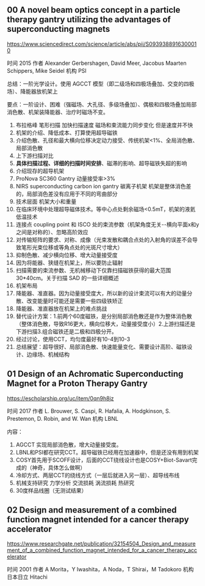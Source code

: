 ## 00 A novel beam optics concept in a particle therapy gantry utilizing the advantages of superconducting magnets

https://www.sciencedirect.com/science/article/abs/pii/S0939388916300010

时间 2015 作者 Alexander Gerbershagen, David Meer, Jacobus Maarten Schippers, Mike Seidel 机构 PSI

总结：一阶光学设计。使用 AGCCT 模型（即二级场和四极场叠加、交变的四极场）、降能器放机架上

要点：一阶设计、困难（强磁场、大孔径、多级场叠加）、偶极和四极场叠加局部消色散、机架装降能器、治疗时磁场不变。

1. 布拉格峰 笔形扫描 加快扫描速度 磁场和束流能力同步变化 但是速度并不快
2. 机架的介绍、降低成本、打算使用超导磁铁
3. 介绍色散、孔径和最大横向位移决定动力接受、传统机架<1%、全局消色散、局部消色散
4. 上下游扫描对比
5. **具体扫描过程、详细的扫描时间安排**、磁滞的影响、超导磁铁失超的影响
6. 介绍现存的超导机架
7. ProNova SC360 Gantry 动量接受率>3%
8. NIRS superconducting carbon ion gantry 碳离子机架 机架是整体消色差的，局部消色差没有应用于不同的弯曲部分
9. 技术层面 机架大小和重量
10. 在临床环境中处理超导磁体技术。等中心点处剩余磁场<0.5mT，机架的液氦低温技术
11. 连接点 coupling point 和 ISCO 处的束流参数（机架角度无关--横向平面x和y之间是对称的）、忽略高阶效应
12. 对传输矩阵的要求、对称、成像（光束发散和耦合点处的入射角的误差不会导致笔形光束位移或等角点处的光斑尺寸增大）
13. 抑制色散、减少横向位移、增大动量接受度
14. 因为将能器、狭缝在机架上，所以要防止辐射
15. 扫描需要的束流参数、无机械移动下仅靠扫描磁铁获得的最大范围30*40cm。关于扫描 SAD 的一些详细概述
16. 机架布局
17. 降能器、准直器。因为动量接受度大，所以新的设计束流可以有大的动量分散、改变能量时可能还是需要一些四级铁矫正
18. 降能器、准直器放在机架上的难点挑战
19. 替代设计方案：1.前两个60度磁铁，是分别局部消色散还是作为整体消色散（整体消色散，导致R16更大，横向位移大，动量接受度小）2.上游扫描还是下游扫描3.组合磁铁还是二极和四极分开。
20. 经过讨论，使用CCT，均匀度最好有10-4到10-3
21. 总结展望：超导很好、局部消色散、快速能量变化、需要设计高阶、磁铁设计、边缘场、机械结构

## 01 Design of an Achromatic Superconducting Magnet for a Proton Therapy Gantry

https://escholarship.org/uc/item/0qn9h8jz

时间 2017 作者 L. Brouwer, S. Caspi, R. Hafalia, A. Hodgkinson, S. Prestemon, D. Robin, and W. Wan 机构 LBNL

内容：

1. AGCCT 实现局部消色散，增大动量接受度。
2. LBNL和PSI都在研究CCT。超导磁铁已经用在加速器中，但是还没有用到机架
3. COSY首先用于SCOFF设计，后面的CCT绕线设计也是COSY+Biot-Savart完成的（神奇，具体怎么做啊）
4. 冷却方式、两层CCT的绕线方式（一层后就进入另一层）、超导线布线
5. 机械支持研究 力学分析 交流损耗 涡流损耗 热研究
6. 30度样品线圈（无测试结果）

## 02 Design and measurement of a combined function magnet intended for a cancer therapy accelerator

https://www.researchgate.net/publication/32154504_Design_and_measurement_of_a_combined_function_magnet_intended_for_a_cancer_therapy_accelerator

时间 2001 作者 A Morita，Y Iwashita，A Noda，T Shirai，M Tadokoro 机构 日本日立 Hitachi





